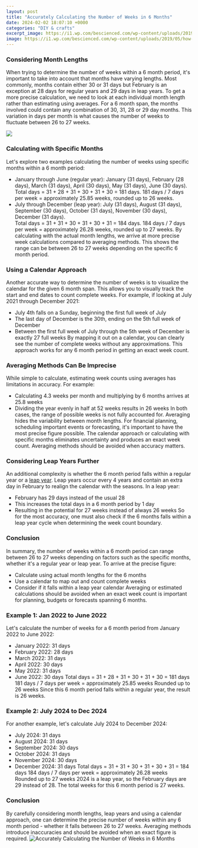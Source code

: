```yaml
---
layout: post
title: "Accurately Calculating the Number of Weeks in 6 Months"
date: 2024-02-02 18:07:10 +0000
categories: "DIY & crafts"
excerpt_image: https://i1.wp.com/bescienced.com/wp-content/uploads/2019/05/how-to-calculate-pregnancy-weeks-to-months-to-trimester-pregnant.png?fit=1024,1000&amp;ssl=1
image: https://i1.wp.com/bescienced.com/wp-content/uploads/2019/05/how-to-calculate-pregnancy-weeks-to-months-to-trimester-pregnant.png?fit=1024,1000&amp;ssl=1
---
```


### Considering Month Lengths
When trying to determine the number of weeks within a 6 month period, it's important to take into account that months have varying lengths. Most commonly, months contain either 30 or 31 days but February is an exception at 28 days for regular years and 29 days in leap years. 
To get a more precise calculation, we need to look at each individual month length rather than estimating using averages. For a 6 month span, the months involved could contain any combination of 30, 31, 28 or 29 day months. This variation in days per month is what causes the number of weeks to fluctuate between 26 to 27 weeks.

![](https://www.babycenter.in/ims/2019/05/US_asset_trimesters_525px_2019-new-logo.png)
### Calculating with Specific Months 
Let's explore two examples calculating the number of weeks using specific months within a 6 month period:
- January through June (regular year): 
January (31 days), February (28 days), March (31 days), April (30 days), May (31 days), June (30 days). 
Total days = 31 + 28 + 31 + 30 + 31 + 30 = 181 days. 
181 days / 7 days per week = approximately 25.85 weeks, rounded up to 26 weeks.
- July through December (leap year):
July (31 days), August (31 days), September (30 days), October (31 days), November (30 days), December (31 days).  
Total days = 31 + 31 + 30 + 31 + 30 + 31 = 184 days.
184 days / 7 days per week = approximately 26.28 weeks, rounded up to 27 weeks.
By calculating with the actual month lengths, we arrive at more precise week calculations compared to averaging methods. This shows the range can be between 26 to 27 weeks depending on the specific 6 month period.
### Using a Calendar Approach
Another accurate way to determine the number of weeks is to visualize the calendar for the given 6 month span. This allows you to visually track the start and end dates to count complete weeks.
For example, if looking at July 2021 through December 2021:
- July 4th falls on a Sunday, beginning the first full week of July 
- The last day of December is the 30th, ending on the 5th full week of December
- Between the first full week of July through the 5th week of December is exactly 27 full weeks
By mapping it out on a calendar, you can clearly see the number of complete weeks without any approximations. This approach works for any 6 month period in getting an exact week count.
### Averaging Methods Can Be Imprecise  
While simple to calculate, estimating week counts using averages has limitations in accuracy. For example:
- Calculating 4.3 weeks per month and multiplying by 6 months arrives at 25.8 weeks
- Dividing the year evenly in half at 52 weeks results in 26 weeks
In both cases, the range of possible weeks is not fully accounted for. Averaging hides the variability between month lengths. 
For financial planning, scheduling important events or forecasting, it's important to have the most precise figure possible. The calendar approach or calculating with specific months eliminates uncertainty and produces an exact week count. Averaging methods should be avoided when accuracy matters.
### Considering Leap Years Further 
An additional complexity is whether the 6 month period falls within a regular year or a [leap year](https://store.fi.io.vn/collection/dog-father). Leap years occur every 4 years and contain an extra day in February to realign the calendar with the seasons.
In a leap year:
- February has 29 days instead of the usual 28
- This increases the total days in a 6 month period by 1 day
- Resulting in the potential for 27 weeks instead of always 26 weeks
So for the most accuracy, one must also check if the 6 months falls within a leap year cycle when determining the week count boundary.
### Conclusion
In summary, the number of weeks within a 6 month period can range between 26 to 27 weeks depending on factors such as the specific months, whether it's a regular year or leap year. To arrive at the precise figure:
- Calculate using actual month lengths for the 6 months 
- Use a calendar to map out and count complete weeks
- Consider if it falls within a leap year calendar 
Averaging or estimated calculations should be avoided when an exact week count is important for planning, budgets or forecasts spanning 6 months.
### Example 1: Jan 2022 to June 2022
Let's calculate the number of weeks for a 6 month period from January 2022 to June 2022:
- January 2022: 31 days  
- February 2022: 28 days
- March 2022: 31 days
- April 2022: 30 days 
- May 2022: 31 days
- June 2022: 30 days
Total days = 31 + 28 + 31 + 30 + 31 + 30 = 181 days
181 days / 7 days per week = approximately 25.85 weeks
Rounded up to 26 weeks
Since this 6 month period falls within a regular year, the result is 26 weeks.
### Example 2: July 2024 to Dec 2024  
For another example, let's calculate July 2024 to December 2024:
- July 2024: 31 days
- August 2024: 31 days 
- September 2024: 30 days
- October 2024: 31 days
- November 2024: 30 days
- December 2024: 31 days
Total days = 31 + 31 + 30 + 31 + 30 + 31 = 184 days
184 days / 7 days per week = approximately 26.28 weeks  
Rounded up to 27 weeks
2024 is a leap year, so the February days are 29 instead of 28.
The total weeks for this 6 month period is 27 weeks.
### Conclusion
By carefully considering month lengths, leap years and using a calendar approach, one can determine the precise number of weeks within any 6 month period - whether it falls between 26 to 27 weeks. Averaging methods introduce inaccuracies and should be avoided when an exact figure is required.
![Accurately Calculating the Number of Weeks in 6 Months](https://i1.wp.com/bescienced.com/wp-content/uploads/2019/05/how-to-calculate-pregnancy-weeks-to-months-to-trimester-pregnant.png?fit=1024,1000&amp;ssl=1)